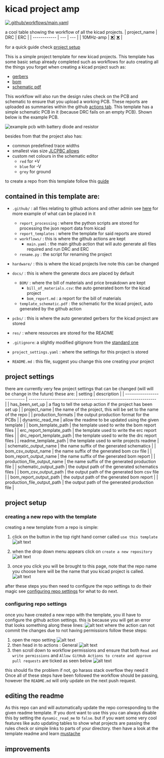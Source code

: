 # kicad project amp
[![.github/workflows/main.yaml](https://github.com/sirlilpanda/10MHz-20v-pkpk-amp/actions/workflows/main.yaml/badge.svg?branch=main)](https://github.com/sirlilpanda/10MHz-20v-pkpk-amp/actions/workflows/main.yaml)

a cool table showing the workflow of all the kicad projects.
| project_name | DRC | ERC |
| ------------ | --- | --- |
| 10MHz-amp | [❌](https://github.com/sirlilpanda/10MHz-20v-pkpk-amp/actions/runs/17068700905/attempts/1#summary-48391942758)| [❌](https://github.com/sirlilpanda/10MHz-20v-pkpk-amp/actions/runs/17068700905/attempts/1#summary-48391942757) | 

for a quick guide check [project setup](#project-setup)

This is a simple project template for new kicad projects. This template has some basic setup already completed such as workflows for auto creating all the things you forget when creating a kicad project such as:

- [gerbers](https://github.com/sirlilpanda/10MHz-20v-pkpk-amp/tree/main/10MHz-amp_gerber.zip)
- [bom](https://github.com/sirlilpanda/10MHz-20v-pkpk-amp/tree/main/10MHz-amp_bom_report.md)
- [schematic pdf](https://github.com/sirlilpanda/10MHz-20v-pkpk-amp/tree/main/10MHz-amp_schematic.pdf)


This workflow will also run the design rules check on the PCB and schematic to ensure that you upload a working PCB. These reports are uploaded as summaries within the github [actions tab](https://github.com/sirlilpanda/10MHz-20v-pkpk-amp/actions/runs/17068700905). This template has a simple schematic PCB in it (because DRC fails on an empty PCB). Shown below is the example PCB.

![example pcb with battery diode and resistor](res/image.png)

besides from that the project also has:

- common predefined trace widths
- smallest vias size [JLCPBC allows](https://jlcpcb.com/capabilities/Capabilities#Drilling)
- custom net colours in the schematic editor
    - `red` for +V
    - `blue` for -V
    - `grey` for ground

to create a repo from this template follow this [guide](https://docs.github.com/en/repositories/creating-and-managing-repositories/creating-a-repository-from-a-template)

contained in this template are:
---
- `.github/` : all files relating to github actions and other admin see [here](https://docs.github.com/en/communities/setting-up-your-project-for-healthy-contributions) for more example of what can be placed in it
    - `report_processing` : where the python scripts are stored for processing the json report data from kicad
    - `report_templates` : where the template for said reports are stored
    - `workflows/` : this is where the github actions are kept
        - `main.yaml` : the main github action that will auto generate all files required and run DRC and ERC
    - `rename.py` : the script for renaming the project
- `hardware/` : this is where the kicad projects live note this can be changed
- `docs/` : this is where the generate docs are placed by default
    - `BOM/`     : where the bill of materials and price breakdown are kept
        - `bill_of_materials.csv`: the auto generated bom for the kicad project
        - `bom_report.md` : a report for the bill of materials
    - `template_schematic.pdf` : the schematic for the kicad project, auto generated by the github action
- `pcbs/` : this is where the auto generated gerbers for the kicad project are stored

- `res/` : where resources are stored for the README

- `.gitignore`: a slightly modified gitignore from the [standard one](https://github.com/github/gitignore/blob/main/KiCad.gitignore)

- `project_settings.yaml` : where the settings for this project is stored

- `README.md` : this file, suggest you change this one creating your project

## project settings
there are currently very few project settings that can be changed (will will be change in the future) these are:
| setting                     | description                                                       |
| --------------------------- | ----------------------------------------------------------------- |
| has_been_set_up             | a flag to tell the setup action if the project has been set up    |
| project_name                | the name of the project, this will be set to the name of the repo |
| production_formats          | the output production format for the PCBs                         |
| dynamic_read_me             | allow the readme to be updated using the given template           |
| bom_template_path           | the template used to write the bom report files                   |
| erc_report_template_path    | the template used to write the erc report files                   |
| drc_report_template_path    | the template used to write the drc report files                   |
| readme_template_path        | the template used to write projects readme                        |
| schematic_output_name       | the name suffix of the generated schematics                       |
| bom_csv_output_name         | the name suffix of the generated bom csv file                     |
| bom_report_output_name      | the name suffix of the generated bom report                       |
| production_file_output_name | the name suffix of the generated production file                  |
| schematic_output_path       | the output path of the generated schematics files                 |
| bom_csv_output_path         | the output path of the generated bom csv file                     |
| bom_report_output_path      | the output path of the generated bom report                       |
| production_file_output_path | the output path of the generated production file                  |

## project setup

### creating a new repo with the template

creating a new template from a repo is simple:

1. click on the button in the top right hand corner called `use this template`
![alt text](res/image-5.png)

2. when the drop down menu appears click on `create a new repository`
![alt text](res/image-6.png)

3. once you click you will be brought to this page, note that the repo name you choose here will be the name that you kicad project is called.
![alt text](res/image-7.png)

after these steps you then need to configure the repo settings to do their magic see [configuring repo settings](#configuring-repo-settings) for what to do next.

### configuring repo settings

once you have created a new repo with the template, you ill have to configure the github action settings. this is because you will get an error that looks something along these lines:
![alt text](res/image-4.png)
where the action can not commit the changes due to not having permissions follow these steps:
1. open the repo setting
![alt text](res/image-1.png)
2. then head in to actions : General
![alt text](res/image-2.png)
3. then scroll down to workflow permissions and ensure that both
    `Read and write permissions` and `Allow GitHub Actions to create and approve pull requests` are ticked as seen below
![alt text](res/image-3.png)

this should fix the problem if not, go harass stack overflow they need it
Once all of these steps have been followed the workflow should be passing, however the `README.md` will only update on the next push request.

## editing the readme

As this repo can and will automatically update the repo corresponding to the given readme template. If you dont want to use this you can always disable this by setting the `dynamic_read_me` to `false`. but if you want some very cool features like auto updating tables to show what projects are passing the rules check or simple links to parts of your directory. then have a look at the template readme and learn [mustache](https://mustache.github.io/)

## improvements
